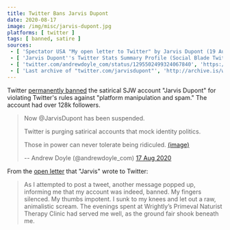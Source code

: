 ```yaml
---
title: Twitter Bans Jarvis Dupont
date: 2020-08-17
image: /img/misc/jarvis-dupont.jpg
platforms: [ twitter ]
tags: [ banned, satire ]
sources:
 - [ 'Spectator USA "My open letter to Twitter" by Jarvis Dupont (19 Aug 2020)', 'https://spectator.us/open-letter-twitter-jarvis-dupont-banned/' ]
 - [ 'Jarvis Dupont''s Twitter Stats Summary Profile (Social Blade Twitter Statistics)', 'https://socialblade.com/twitter/user/jarvisdupont' ]
 - [ 'twitter.com/andrewdoyle_com/status/1295502499324067840', 'https://archive.is/UeqMq' ]
 - [ 'Last archive of "twitter.com/jarvisdupont"', 'http://archive.is/wZMja' ]
---
```


Twitter [permanently banned](notice.jpg) the satirical SJW account "Jarvis
Dupont" for violating Twitter's rules against "platform manipulation and spam."
The account had over 128k followers.
> Now @JarvisDupont has been suspended.
>
> Twitter is purging satirical accounts that mock identity politics.
>
> Those in power can never tolerate being ridiculed. [(image)](notice.jpg)
>
> -- Andrew Doyle (@andrewdoyle_com) [17 Aug 2020](https://archive.is/UeqMq)

From the [open letter](http://archive.is/0VAgS#selection-1169.470-1169.800)
that "Jarvis" wrote to Twitter:
> As I attempted to post a tweet, another message popped up, informing me that
> my account was indeed, banned. My fingers silenced. My thumbs impotent. I
> sunk to my knees and let out a raw, animalistic scream. The evenings spent at
> Wrightly’s Primeval Naturist Therapy Clinic had served me well, as the ground
> fair shook beneath me.

